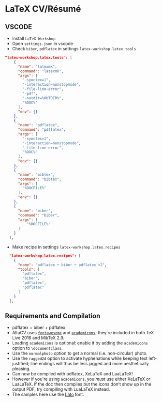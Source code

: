 # LaTeX CV/Résumé

## VSCODE

- Install `LaTeX Workshop`
- Open `settings.json` in vscode
- Check `biber`, `pdflatex` in settings `latex-workshop.latex.tools`

```json
"latex-workshop.latex.tools": [
    {
      "name": "latexmk",
      "command": "latexmk",
      "args": [
        "-synctex=1",
        "-interaction=nonstopmode",
        "-file-line-error",
        "-pdf",
        "-outdir=%OUTDIR%",
        "%DOC%"
      ],
      "env": {}
    },
    {
      "name": "pdflatex",
      "command": "pdflatex",
      "args": [
        "-synctex=1",
        "-interaction=nonstopmode",
        "-file-line-error",
        "%DOC%"
      ],
      "env": {}
    },
    {
      "name": "bibtex",
      "command": "bibtex",
      "args": [
        "%DOCFILE%"
      ],
      "env": {}
    },
    {
      "name": "biber",
      "command": "biber",
      "args": [
          "%DOCFILE%"
      ]
    }
  ],
```

- Make recipe in settings `latex-workshop.latex.recipes`

```json
  "latex-workshop.latex.recipes": [
    {
      "name": "pdflatex ➞ biber ➞ pdflatex`×2",
      "tools": [
        "pdflatex",
        "biber",
        "pdflatex",
        "pdflatex"
      ]
    }
  ],
```

## Requirements and Compilation

- pdflatex + biber + pdflatex
- AltaCV uses [`fontawesome`](http://www.ctan.org/pkg/fontawesome) and [`academicons`](http://www.ctan.org/pkg/academicons); they're included in both TeX Live 2016 and MikTeX 2.9.
- Loading `academicons` is optional: enable it by adding the `academicons` option to `\documentclass`.
- Use the `normalphoto` option to get a normal (i.e. non-circular) photo.
- Use the `ragged2d` option to activate hyphenations while keeping text left-justified; line endings will thus be less jagged and more aesthetically pleasing.
- Can now be compiled with pdflatex, XeLaTeX and LuaLaTeX!
- However if you're using `academicons`, you _must_ use either XeLaTeX or LuaLaTeX. If the doc then compiles but the icons don't show up in the output PDF, try compiling with LuaLaTeX instead.
- The samples here use the [Lato](http://www.latofonts.com/lato-free-fonts/) font.
